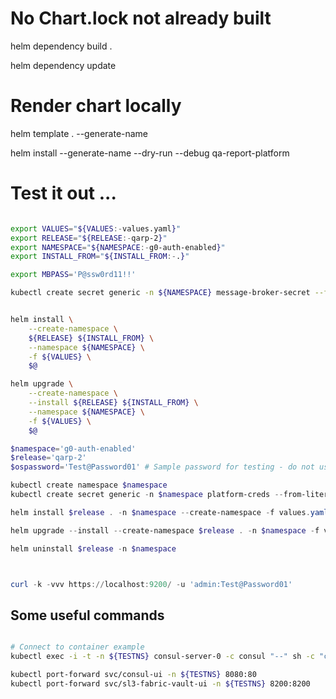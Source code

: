 
# No Chart.lock not already built
helm dependency build .

helm dependency update

# Render chart locally

helm template . --generate-name

helm install --generate-name --dry-run --debug qa-report-platform


# Test it out ... 
```sh

export VALUES="${VALUES:-values.yaml}"
export RELEASE="${RELEASE:-qarp-2}"
export NAMESPACE="${NAMESPACE:-g0-auth-enabled}"
export INSTALL_FROM="${INSTALL_FROM:-.}"

export MBPASS='P@ssw0rd11!!'

kubectl create secret generic -n ${NAMESPACE} message-broker-secret --from-literal=client-passwords=${MBPASS} --from-literal=inter-broker-password=${MBPASS} --from-literal=inter-broker-client-secret=${MBPASS} --from-literal=controller-password=${MBPASS} --from-literal=controller-client-secret=${MBPASS}


helm install \
    --create-namespace \
    ${RELEASE} ${INSTALL_FROM} \
    --namespace ${NAMESPACE} \
    -f ${VALUES} \
    $@

helm upgrade \
    --create-namespace \
    --install ${RELEASE} ${INSTALL_FROM} \
    --namespace ${NAMESPACE} \
    -f ${VALUES} \
    $@

```

```powershell
$namespace='g0-auth-enabled'
$release='qarp-2'
$ospassword='Test@Password01' # Sample password for testing - do not use this  for prod deploys 

kubectl create namespace $namespace
kubectl create secret generic -n $namespace platform-creds --from-literal=opensearch-admin-password=$ospassword

helm install $release . -n $namespace --create-namespace -f values.yaml

helm upgrade --install --create-namespace $release . -n $namespace -f values.yaml

helm uninstall $release -n $namespace 



curl -k -vvv https://localhost:9200/ -u 'admin:Test@Password01'

```

## Some useful commands

```sh

# Connect to container example
kubectl exec -i -t -n ${TESTNS} consul-server-0 -c consul "--" sh -c "clear; sh"

kubectl port-forward svc/consul-ui -n ${TESTNS} 8080:80
kubectl port-forward svc/sl3-fabric-vault-ui -n ${TESTNS} 8200:8200

```
